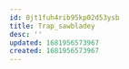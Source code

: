 ```yaml
---
id: 0jt1fuh4rib95kp02d53ysb
title: Trap_sawbladey
desc: ''
updated: 1681956573967
created: 1681956573967
---
```

